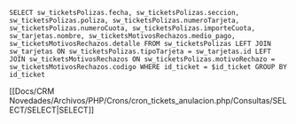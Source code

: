 `SELECT sw_ticketsPolizas.fecha, sw_ticketsPolizas.seccion, sw_ticketsPolizas.poliza, sw_ticketsPolizas.numeroTarjeta, sw_ticketsPolizas.numeroCuota, sw_ticketsPolizas.importeCuota, sw_tarjetas.nombre, sw_ticketsMotivosRechazos.medio_pago, sw_ticketsMotivosRechazos.detalle FROM sw_ticketsPolizas LEFT JOIN sw_tarjetas ON sw_ticketsPolizas.tipoTarjeta = sw_tarjetas.id LEFT JOIN sw_ticketsMotivosRechazos ON sw_ticketsPolizas.motivoRechazo = sw_ticketsMotivosRechazos.codigo WHERE id_ticket = $id_ticket GROUP BY id_ticket`

[[Docs/CRM Novedades/Archivos/PHP/Crons/cron_tickets_anulacion.php/Consultas/SELECT/SELECT|SELECT]]